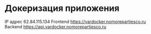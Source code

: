# Докеризация приложения

IP адрес 62.84.115.134
Frontend https://vardocker.nomorepartiesco.ru
Backend https://api.vardocker.nomorepartiesco.ru
